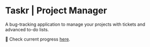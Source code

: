 # Taskr | Project Manager

 A bug-tracking application to manage your projects with tickets and advanced to-do lists.
 
 👀 Check current progress [here](https://web-dev-dan.github.io/Project-Manager/).

